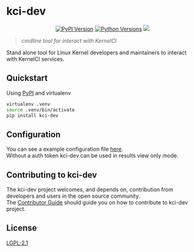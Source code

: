 # kci-dev

<p align="center">
  <a href="https://pypi.org/project/kci-dev"><img alt="PyPI Version" src="https://img.shields.io/pypi/v/kci-dev.svg?maxAge=86400" /></a>
  <a href="https://pypi.org/project/kci-dev"><img alt="Python Versions" src="https://img.shields.io/pypi/pyversions/kci-dev.svg?maxAge=86400" /></a>
  <a href="https://www.bestpractices.dev/projects/9829"><img src="https://www.bestpractices.dev/projects/9829/badge"></a>
</p>

> *cmdline tool for interact with KernelCI*

Stand alone tool for Linux Kernel developers and maintainers to interact with KernelCI services.

## Quickstart

Using [PyPI](https://pypi.org/project/kci-dev/) and virtualenv
```sh
virtualenv .venv
source .venv/bin/activate
pip install kci-dev
```

## Configuration

You can see a example configuration file [here](https://github.com/kernelci/kci-dev/blob/main/docs/_index.md#configuration).  
Without a auth token kci-dev can be used in results view only mode.

## Contributing to kci-dev

The kci-dev project welcomes, and depends on, contribution from developers and users in the open source community.  
The [Contributor Guide](https://github.com/kernelci/kci-dev/blob/main/CONTRIBUTING.md) should guide you on how to contribute to kci-dev project.


## License

[LGPL-2.1](https://github.com/kernelci/kci-dev/blob/main/LICENSE)
